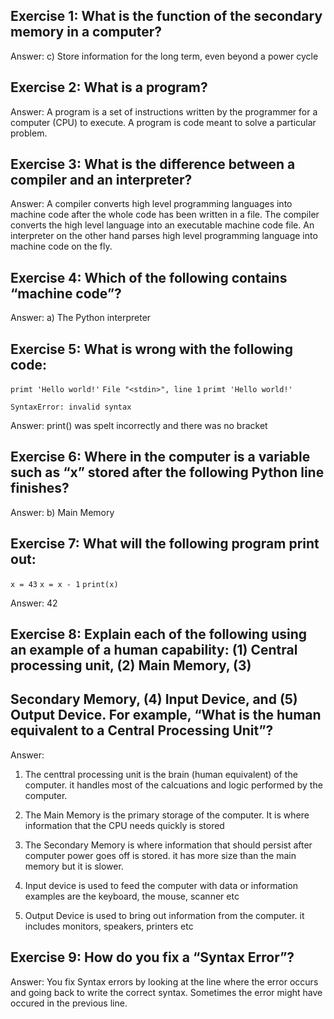 ## Exercise 1: What is the function of the secondary memory in a computer?

Answer: 
c) Store information for the long term, even beyond a power cycle
 
## Exercise 2: What is a program?


Answer: A program is a set of instructions written by the programmer for a computer (CPU) to execute. A program is code meant to solve
a particular problem.

## Exercise 3: What is the difference between a compiler and an interpreter?

Answer: A compiler converts high level programming languages into machine code after the whole code has been written in a file.
The compiler converts the high level language into an executable machine code file.
An interpreter on the other hand parses high level programming language into machine code on the fly.

## Exercise 4: Which of the following contains “machine code”?

Answer: a) The Python interpreter


## Exercise 5: What is wrong with the following code:

`primt 'Hello world!'`
`File "<stdin>", line 1`
`primt 'Hello world!'`

`SyntaxError: invalid syntax`

Answer: print() was spelt incorrectly and there was no bracket

## Exercise 6: Where in the computer is a variable such as “x” stored after the following Python line finishes?

Answer: b) Main Memory

## Exercise 7: What will the following program print out:

`x = 43`
`x = x - 1`
`print(x)`

Answer: 42

## Exercise 8: Explain each of the following using an example of a human capability: (1) Central processing unit, (2) Main Memory, (3)
## Secondary Memory, (4) Input Device, and (5) Output Device. For example, “What is the human equivalent to a Central Processing Unit”?

Answer: 
1. The centtral processing unit is the brain (human equivalent) of the computer. it handles most of the calcuations and logic
performed by the computer. 

2. The Main Memory is the primary storage of the computer. It is where information that the CPU needs quickly is stored

3. The Secondary Memory is where information that should persist after computer power goes off is stored. it has more size 
than the main memory but it is slower.

4. Input device is used to feed the computer with data or information examples are the keyboard, the mouse, scanner etc

5. Output Device is used to bring out information from the computer. it includes monitors, speakers, printers etc


## Exercise 9: How do you fix a “Syntax Error”?

Answer: You fix Syntax errors by looking at the line where the error occurs and going back to write the correct 
syntax. Sometimes the error might have occured in the previous line.
